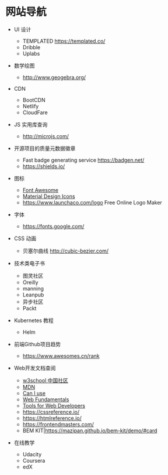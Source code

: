 # 网站导航

- UI 设计
  - TEMPLATED https://templated.co/
  - Dribble
  - Uplabs

- 数学绘图
  
  - http://www.geogebra.org/
  
- CDN
  
  - BootCDN
  - Netlify
  - CloudFare
  
- JS 实用库查询
  
  - http://microjs.com/
  
- 开源项目的质量元数据徽章
  - Fast badge generating service https://badgen.net/
  - https://shields.io/

- 图标

  - [Font  Awesome](https://fontawesome.com/) 
  - [Material Design Icons](http://google.github.io/material-design-icons/) 
  - https://www.launchaco.com/logo Free Online Logo Maker

- 字体
  
  - https://fonts.google.com/
  
- CSS 动画
  
  - 贝塞尔曲线 http://cubic-bezier.com/
  
- 技术类电子书
  - 图灵社区
  - Oreilly
  - manning
  - Leanpub
  - 异步社区
  - Packt

- Kubernetes 教程
  
  - Helm
  
- 前端Github项目趋势
  
  - https://www.awesomes.cn/rank
  
- Web开发文档查阅

  - [w3school 中国社区](http://www.w3school.com.cn/)
  - [MDN](https://developer.mozilla.org/zh-CN/docs/Web)
  - [Can I use](http://caniuse.com/) 
  - [Web Fundamentals](https://developers.google.com/web) 
  - [Tools for Web Developers](https://developers.google.com/web/tools) 
  - https://cssreference.io/ 
  - https://htmlreference.io/ 
  - https://frontendmasters.com/
  - BEM KIT|https://mazipan.github.io/bem-kit/demo/#card
  
- 在线教学

  - Udacity 
  - Coursera 
  - edX 